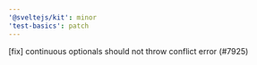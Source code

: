 ```yaml
---
'@sveltejs/kit': minor
'test-basics': patch
---
```


[fix] continuous optionals should not throw conflict error (#7925)
